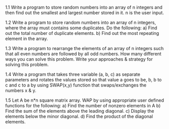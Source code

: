 <p>1.1 Write a program to store random numbers into an array of n integers and then find out
the smallest and largest number stored in it. n is the user input.</p>
<p>1.2 Write a program to store random numbers into an array of n integers, where the array
must contains some duplicates. Do the following:
a) Find out the total number of duplicate elements.
b) Find out the most repeating element in the array.</p>
<p>1.3 Write a program to rearrange the elements of an array of n integers such that all even
numbers are followed by all odd numbers. How many different ways you can solve this
problem. Write your approaches & strategy for solving this problem.</p>
<p>1.4 Write a program that takes three variable (a, b, c) as separate parameters and rotates the
values stored so that value a goes to be, b, b to c and c to a by using SWAP(x,y)
function that swaps/exchanges the numbers x & y.</p>
<p>1.5 Let A be n*n square matrix array. WAP by using appropriate user defined functions for
the following:
a) Find the number of nonzero elements in A
b) Find the sum of the elements above the leading diagonal.
c) Display the elements below the minor diagonal.
d) Find the product of the diagonal elements.</p>